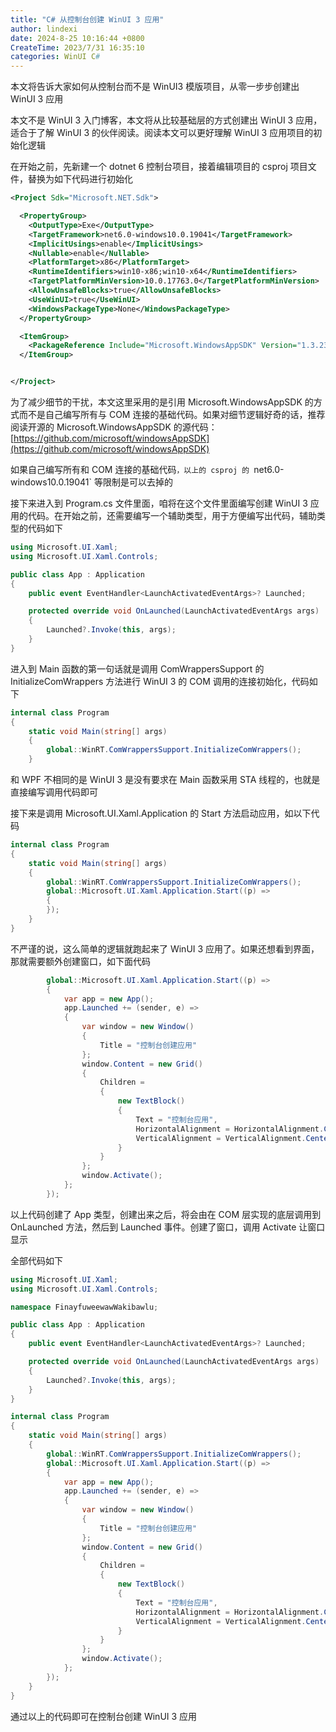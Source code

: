 ```yaml
---
title: "C# 从控制台创建 WinUI 3 应用"
author: lindexi
date: 2024-8-25 10:16:44 +0800
CreateTime: 2023/7/31 16:35:10
categories: WinUI C#
---
```


本文将告诉大家如何从控制台而不是 WinUI3 模版项目，从零一步步创建出 WinUI 3 应用

<!--more-->


<!-- CreateTime:2023/7/31 16:35:10 -->

<!-- 发布 -->
<!-- 博客 -->

本文不是 WinUI 3 入门博客，本文将从比较基础层的方式创建出 WinUI 3 应用，适合于了解 WinUI 3 的伙伴阅读。阅读本文可以更好理解 WinUI 3 应用项目的初始化逻辑

在开始之前，先新建一个 dotnet 6 控制台项目，接着编辑项目的 csproj 项目文件，替换为如下代码进行初始化

```xml
<Project Sdk="Microsoft.NET.Sdk">

  <PropertyGroup>
    <OutputType>Exe</OutputType>
    <TargetFramework>net6.0-windows10.0.19041</TargetFramework>
    <ImplicitUsings>enable</ImplicitUsings>
    <Nullable>enable</Nullable>
    <PlatformTarget>x86</PlatformTarget>
    <RuntimeIdentifiers>win10-x86;win10-x64</RuntimeIdentifiers>
    <TargetPlatformMinVersion>10.0.17763.0</TargetPlatformMinVersion>
    <AllowUnsafeBlocks>true</AllowUnsafeBlocks>
    <UseWinUI>true</UseWinUI>
    <WindowsPackageType>None</WindowsPackageType>
  </PropertyGroup>

  <ItemGroup>
    <PackageReference Include="Microsoft.WindowsAppSDK" Version="1.3.230331000" />
  </ItemGroup>


</Project>
```

为了减少细节的干扰，本文这里采用的是引用 Microsoft.WindowsAppSDK 的方式而不是自己编写所有与 COM 连接的基础代码。如果对细节逻辑好奇的话，推荐阅读开源的 Microsoft.WindowsAppSDK 的源代码： [https://github.com/microsoft/windowsAppSDK](https://github.com/microsoft/windowsAppSDK)

如果自己编写所有和 COM 连接的基础代码`，以上的 csproj 的 `net6.0-windows10.0.19041` 等限制是可以去掉的

接下来进入到 Program.cs 文件里面，咱将在这个文件里面编写创建 WinUI 3 应用的代码。在开始之前，还需要编写一个辅助类型，用于方便编写出代码，辅助类型的代码如下

```csharp
using Microsoft.UI.Xaml;
using Microsoft.UI.Xaml.Controls;

public class App : Application
{
    public event EventHandler<LaunchActivatedEventArgs>? Launched;

    protected override void OnLaunched(LaunchActivatedEventArgs args)
    {
        Launched?.Invoke(this, args);
    }
}
```

进入到 Main 函数的第一句话就是调用 ComWrappersSupport 的 InitializeComWrappers 方法进行 WinUI 3 的 COM 调用的连接初始化，代码如下

```csharp
internal class Program
{
    static void Main(string[] args)
    {
        global::WinRT.ComWrappersSupport.InitializeComWrappers();
    }
```

和 WPF 不相同的是 WinUI 3 是没有要求在 Main 函数采用 STA 线程的，也就是直接编写调用代码即可

接下来是调用 Microsoft.UI.Xaml.Application 的 Start 方法启动应用，如以下代码

```csharp
internal class Program
{
    static void Main(string[] args)
    {
        global::WinRT.ComWrappersSupport.InitializeComWrappers();
        global::Microsoft.UI.Xaml.Application.Start((p) =>
        {
        });
    }
}
```

不严谨的说，这么简单的逻辑就跑起来了 WinUI 3 应用了。如果还想看到界面，那就需要额外创建窗口，如下面代码

```csharp
        global::Microsoft.UI.Xaml.Application.Start((p) =>
        {
            var app = new App();
            app.Launched += (sender, e) =>
            {
                var window = new Window()
                {
                    Title = "控制台创建应用"
                };
                window.Content = new Grid()
                {
                    Children =
                    {
                        new TextBlock()
                        {
                            Text = "控制台应用",
                            HorizontalAlignment = HorizontalAlignment.Center,
                            VerticalAlignment = VerticalAlignment.Center
                        }
                    }
                };
                window.Activate();
            };
        });
```

以上代码创建了 App 类型，创建出来之后，将会由在 COM 层实现的底层调用到 OnLaunched 方法，然后到 Launched 事件。创建了窗口，调用 Activate 让窗口显示

全部代码如下

```csharp
using Microsoft.UI.Xaml;
using Microsoft.UI.Xaml.Controls;

namespace FinayfuweewawWakibawlu;

public class App : Application
{
    public event EventHandler<LaunchActivatedEventArgs>? Launched;

    protected override void OnLaunched(LaunchActivatedEventArgs args)
    {
        Launched?.Invoke(this, args);
    }
}

internal class Program
{
    static void Main(string[] args)
    {
        global::WinRT.ComWrappersSupport.InitializeComWrappers();
        global::Microsoft.UI.Xaml.Application.Start((p) =>
        {
            var app = new App();
            app.Launched += (sender, e) =>
            {
                var window = new Window()
                {
                    Title = "控制台创建应用"
                };
                window.Content = new Grid()
                {
                    Children =
                    {
                        new TextBlock()
                        {
                            Text = "控制台应用",
                            HorizontalAlignment = HorizontalAlignment.Center,
                            VerticalAlignment = VerticalAlignment.Center
                        }
                    }
                };
                window.Activate();
            };
        });
    }
}
```

通过以上的代码即可在控制台创建 WinUI 3 应用
